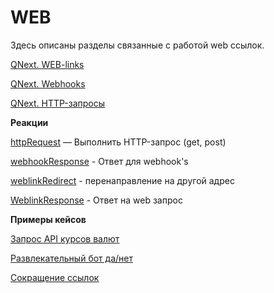 # WEB

Здесь описаны разделы связанные с работой web ссылок.

[QNext. WEB-links](/docs-test/admin/web-links)

[QNext. Webhooks](/docs-test/admin/webhooks)

[QNext. HTTP-запросы](/docs-test/admin/http-requests)




**Реакции**

[httpRequest](/docs-test/admin/web/httprequest) — Выполнить HTTP-запрос (get, post)

[webhookResponse](/docs-test/admin/web/webhookresponse) - Ответ для webhook's

[weblinkRedirect](/docs-test/admin/web/weblinkredirect) - перенаправление на другой адрес

[WeblinkResponse](/docs-test/admin/web/weblinkresponse) - Ответ на web запрос



**Примеры кейсов**

[Запрос API курсов валют](https://t.me/QNextCases/119)

[Развлекательный бот да/нет](https://t.me/QNextCases/189)

[Сокращение ссылок](https://t.me/QNextCases/190)

